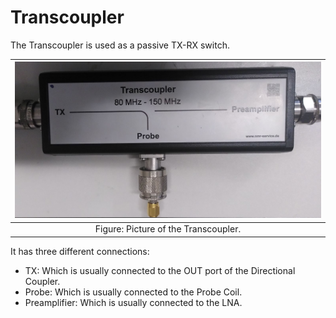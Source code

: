 # Transcoupler
The Transcoupler is used as a passive TX-RX switch. 

| <img src="Figures/2_transcoupler.jpg" width=100%> |
|:--:|
| Figure: Picture of the Transcoupler.

It has three different connections:
- TX: Which is usually connected to the OUT port of the Directional Coupler.
- Probe: Which is usually connected to the Probe Coil.
- Preamplifier: Which is usually connected to the LNA. 